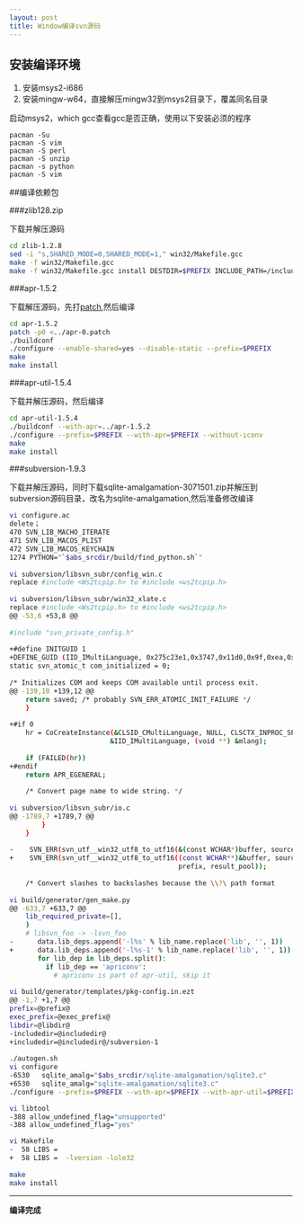 ```yaml
---
layout: post
title: Window编译svn源码
---
```



安装编译环境
---

1. 安装msys2-i686
2. 安装mingw-w64，直接解压mingw32到msys2目录下，覆盖同名目录

启动msys2，which gcc查看gcc是否正确，使用以下安装必须的程序
	
	pacman -Su
	pacman -S vim
	pacman -S perl
	pacman -S unzip
	pacman -s python
	pacman -S vim

##编译依赖包

###zlib128.zip

下载并解压源码

```bash
cd zlib-1.2.8
sed -i "s,SHARED_MODE=0,SHARED_MODE=1," win32/Makefile.gcc
make -f win32/Makefile.gcc
make -f win32/Makefile.gcc install DESTDIR=$PREFIX INCLUDE_PATH=/include LIBRARY_PATH=/lib BINARY_PATH=/bin
```

###apr-1.5.2

下载解压源码，先打[patch](../attach/apr-0.patch),然后编译

```bash
cd apr-1.5.2
patch -p0 <../apr-0.patch
./buildconf
./configure --enable-shared=yes --disable-static --prefix=$PREFIX
make 
make install
```
 
###apr-util-1.5.4

下载并解压源码，然后编译

```bash
cd apr-util-1.5.4
./buildconf --with-apr=../apr-1.5.2
./configure --prefix=$PREFIX --with-apr=$PREFIX --without-iconv
make
make install
```

###subversion-1.9.3

下载并解压源码，同时下载sqlite-amalgamation-3071501.zip并解压到subversion源码目录，改名为sqlite-amalgamation,然后准备修改编译

```bash
vi configure.ac
delete；
470 SVN_LIB_MACHO_ITERATE
471 SVN_LIB_MACOS_PLIST
472 SVN_LIB_MACOS_KEYCHAIN
1274 PYTHON="`$abs_srcdir/build/find_python.sh`"
	
vi subversion/libsvn_subr/config_win.c
replace #include <Ws2tcpip.h> to #include <ws2tcpip.h>
	
vi subversion/libsvn_subr/win32_xlate.c
replace #include <Ws2tcpip.h> to #include <ws2tcpip.h>
@@ -53,6 +53,8 @@
 	
#include "svn_private_config.h"
 	
+#define INITGUID 1
+DEFINE_GUID (IID_IMultiLanguage, 0x275c23e1,0x3747,0x11d0,0x9f,0xea,0x00,0xaa,0x00,0x3f,0x86,0x46);
static svn_atomic_t com_initialized = 0;
 	
/* Initializes COM and keeps COM available until process exit.
@@ -139,10 +139,12 @@
   	return saved; /* probably SVN_ERR_ATOMIC_INIT_FAILURE */
   	}
 	
+#if 0
	hr = CoCreateInstance(&CLSID_CMultiLanguage, NULL, CLSCTX_INPROC_SERVER,
                         &IID_IMultiLanguage, (void **) &mlang);
 	
	if (FAILED(hr))
+#endif
   	return APR_EGENERAL;
 	
	/* Convert page name to wide string. */
	
vi subversion/libsvn_subr/io.c
@@ -1789,7 +1789,7 @@
        }
  	}
 	
-    SVN_ERR(svn_utf__win32_utf8_to_utf16(&(const WCHAR*)buffer, source,
+    SVN_ERR(svn_utf__win32_utf8_to_utf16((const WCHAR**)&buffer, source,
                                          prefix, result_pool));
 	
   	/* Convert slashes to backslashes because the \\?\ path format
	
vi build/generator/gen_make.py
@@ -633,7 +633,7 @@
    lib_required_private=[],
    )
    # libsvn_foo -> -lsvn_foo
-      data.lib_deps.append('-l%s' % lib_name.replace('lib', '', 1))
+      data.lib_deps.append('-l%s-1' % lib_name.replace('lib', '', 1))
       for lib_dep in lib_deps.split():
         if lib_dep == 'apriconv':
           # apriconv is part of apr-util, skip it
		   
vi build/generator/templates/pkg-config.in.ezt
@@ -1,7 +1,7 @@
prefix=@prefix@
exec_prefix=@exec_prefix@
libdir=@libdir@
-includedir=@includedir@
+includedir=@includedir@/subversion-1
 	
./autogen.sh
vi configure
-6530   sqlite_amalg="$abs_srcdir/sqlite-amalgamation/sqlite3.c"
+6530   sqlite_amalg="sqlite-amalgamation/sqlite3.c"
./configure --prefix=$PREFIX --with-apr=$PREFIX --with-apr-util=$PREFIX --with-zlib=$PREFIX --enable-static=no --enable-shared=yes --disable-nls --without-serf  --without-apxs --without-gpg-agent --without-gnome-keyring --without-swig

vi libtool
-388 allow_undefined_flag="unsupported"
-388 allow_undefined_flag="yes"

vi Makefile
-  58 LIBS =
+  58 LIBS =  -lversion -lole32
	
make
make install
```

---
**编译完成**


  
